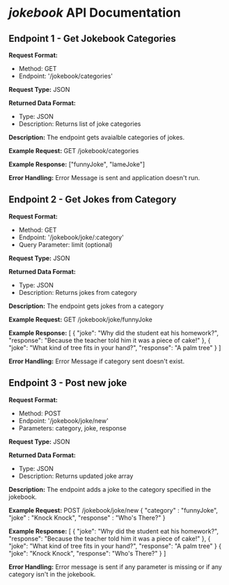 # *jokebook* API Documentation

## Endpoint 1 - Get Jokebook Categories

**Request Format:**
- Method: GET
- Endpoint: '/jokebook/categories'

**Request Type:** JSON

**Returned Data Format:**
- Type: JSON
- Description: Returns list of joke categories

**Description:**
The endpoint gets avaialble categories of jokes.

**Example Request:**
GET /jokebook/categories

**Example Response:**
["funnyJoke", "lameJoke"]

**Error Handling:**
Error Message is sent and application doesn't run.


## Endpoint 2 - Get Jokes from Category

**Request Format:**
- Method: GET
- Endpoint: '/jokebook/joke/:category'
- Query Parameter: limit (optional)

**Request Type:** JSON

**Returned Data Format:**
- Type: JSON
- Description: Returns jokes from category

**Description:**
The endpoint gets jokes from a category

**Example Request:**
GET /jokebook/joke/funnyJoke

**Example Response:**
[
  {
    "joke": "Why did the student eat his homework?",
    "response": "Because the teacher told him it was a piece of cake!"
  },
  {
    "joke": "What kind of tree fits in your hand?",
    "response": "A palm tree"
  }
]

**Error Handling:**
Error Message if category sent doesn't exist.


## Endpoint 3 - Post new joke

**Request Format:**
- Method: POST
- Endpoint: '/jokebook/joke/new'
- Parameters: category, joke, response

**Request Type:** JSON

**Returned Data Format:**
- Type: JSON
- Description: Returns updated joke array

**Description:**
The endpoint adds a joke to the category specified in the jokebook.

**Example Request:**
POST /jokebook/joke/new
{
    "category" : "funnyJoke",
    "joke" : "Knock Knock",
    "response" : "Who's There?"
}

**Example Response:**
[
  {
    "joke": "Why did the student eat his homework?",
    "response": "Because the teacher told him it was a piece of cake!"
  },
  {
    "joke": "What kind of tree fits in your hand?",
    "response": "A palm tree"
  }
  {
    "joke": "Knock Knock",
    "response": "Who's There?"
  }
]

**Error Handling:**
Error message is sent if any parameter is missing or if any category isn't in the jokebook.


